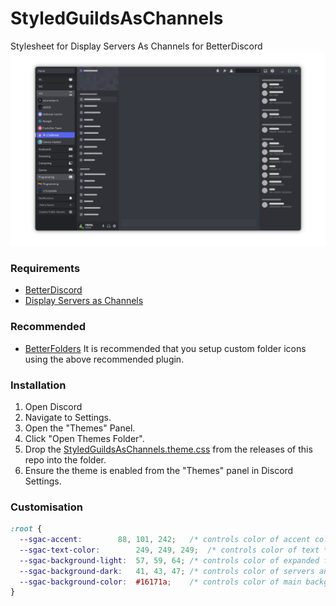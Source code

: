 # StyledGuildsAsChannels

Stylesheet for Display Servers As Channels for BetterDiscord
![PreviewImage](https://github.com/PINPAL/StyledGuildsAsChannels/blob/main/images/Preview.png?raw=true)

### Requirements

- [BetterDiscord](https://betterdiscord.app/)
- [Display Servers as Channels](https://betterdiscord.app/plugin/DisplayServersAsChannels)

### Recommended

- [BetterFolders](https://betterdiscord.app/plugin/BetterFolders)
  It is recommended that you setup custom folder icons using the above recommended plugin.

### Installation

1. Open Discord
2. Navigate to Settings.
3. Open the "Themes" Panel.
4. Click "Open Themes Folder".
5. Drop the [StyledGuildsAsChannels.theme.css](https://github.com/PINPAL/StyledGuildsAsChannels/releases/latest/download/StyledGuildsAsChannels.theme.css) from the releases of this repo into the folder.
6. Ensure the theme is enabled from the "Themes" panel in Discord Settings.

### Customisation

<!-- prettier-ignore -->
```css
:root {
  --sgac-accent: 		88, 101, 242;	/* controls color of accent color */
  --sgac-text-color: 		249, 249, 249;	/* controls color of text */
  --sgac-background-light: 	57, 59, 64;	/* controls color of expanded folders */
  --sgac-background-dark: 	41, 43, 47;	/* controls color of servers and folders */
  --sgac-background-color: 	#16171a;	/* controls color of main background behind the server list */
}
```

